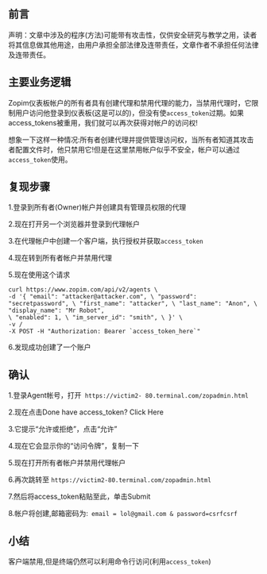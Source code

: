 ## 前言

声明：文章中涉及的程序(方法)可能带有攻击性，仅供安全研究与教学之用，读者将其信息做其他用途，由用户承担全部法律及连带责任，文章作者不承担任何法律及连带责任。


## 主要业务逻辑
Zopim仪表板帐户的所有者具有创建代理和禁用代理的能力，当禁用代理时，它限制用户访问他登录到仪表板(这是可以的)，但没有使`access_token`过期。如果access_tokens被重用，我们就可以再次获得对帐户的访问权!

想象一下这样一种情况:所有者创建代理并提供管理访问权，当所有者知道其攻击者配置文件时，他只禁用它!但是在这里禁用帐户似乎不安全，帐户可以通过`access_token`使用。

## 复现步骤

1.登录到所有者(Owner)帐户并创建具有管理员权限的代理

2.现在打开另一个浏览器并登录到代理帐户

3.在代理帐户中创建一个客户端，执行授权并获取`access_token`

4.现在转到所有者帐户并禁用代理

5.现在使用这个请求
```shell
curl https://www.zopim.com/api/v2/agents \
-d '{ "email": "attacker@attacker.com", \ "password": "secretpassword", \ "first_name": "attacker", \ "last_name": "Anon", \ "display_name": "Mr Robot",
\ "enabled": 1, \ "im_server_id": "smith", \ }' \
-v /
-X POST -H "Authorization: Bearer `access_token_here`"

```

6.发现成功创建了一个账户

## 确认

1.登录Agent帐号，打开` https://victim2- 80.terminal.com/zopadmin.html`

2.现在点击Done have access_token? Click Here

3.它提示“允许或拒绝”，点击“允许”

4.现在它会显示你的“访问令牌”，复制一下

5.现在打开所有者帐户并禁用代理帐户

6.再次跳转至 `https://victim2-80.terminal.com/zopadmin.html` 

7.然后将access_token粘贴至此，单击Submit

8.帐户将创建,邮箱密码为:` email = lol@gmail.com & password=csrfcsrf`


## 小结

客户端禁用,但是终端仍然可以利用命令行访问(利用`access_token`)
